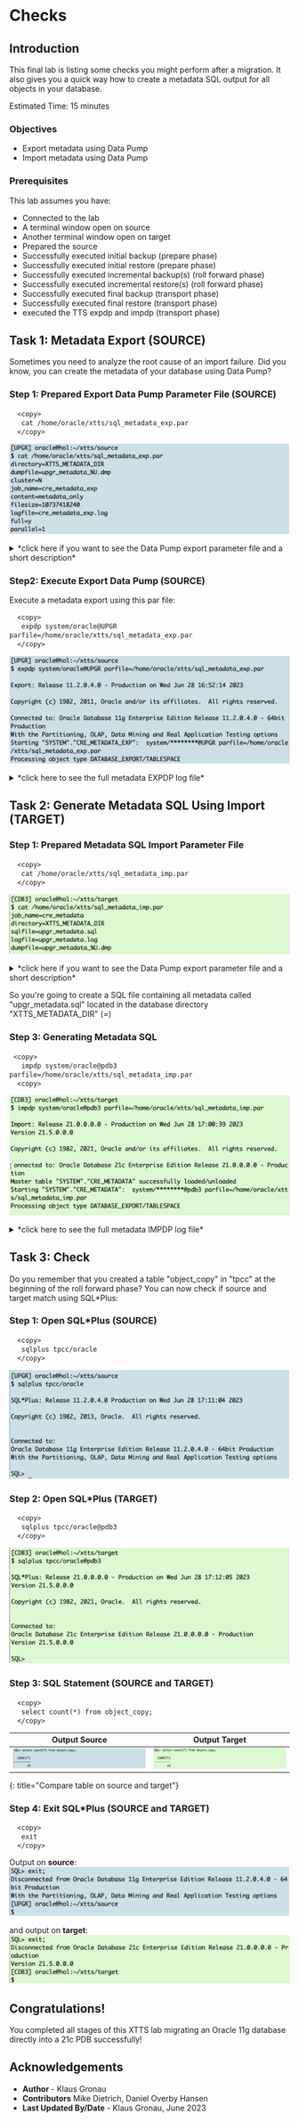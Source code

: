# Checks  

## Introduction

This final lab is listing some checks you might perform after a migration. It also gives you a quick way how to create a metadata SQL output for all objects in your database.

Estimated Time: 15 minutes

### Objectives

- Export metadata using Data Pump
- Import metadata using Data Pump


### Prerequisites

This lab assumes you have:

- Connected to the lab
- A terminal window open on source
- Another terminal window open on target
- Prepared the source
- Successfully executed initial backup (prepare phase)
- Successfully executed initial restore (prepare phase)
- Successfully executed incremental backup(s) (roll forward phase)
- Successfully executed incremental restore(s) (roll forward phase)
- Successfully executed final backup (transport phase)
- Successfully executed final restore (transport phase)
- executed the TTS expdp and impdp (transport phase)



## Task 1: Metadata Export (SOURCE)
Sometimes you need to analyze the root cause of an import failure. Did you know, you can create the metadata of your database using Data Pump?

### Step 1: Prepared Export Data Pump Parameter File (SOURCE)

  ```
    <copy>
     cat /home/oracle/xtts/sql_metadata_exp.par
    </copy>
  ```

![view metadata export Data Pump parameter file on source ](./images/sql-metadat-export-par.png " ")

<details>
 <summary>*click here if you want to see the Data Pump export parameter file and a short description*</summary>


| Parameter | Comment |
| :-------- | :-----|
| directory=XTTS\_METADATA\_DIR | Specifies the default location to which export can write the dump file set and the log file |
| dumpfile=upgr\_metadata\_%U.dmp | Is the name of the dump file |
| cluster=N | Restricts to execute the current job on the node where it was started  |
| job_name=cre_metadata_exp | Specifies a job name for the metadata export  |
| content=metadata_only | Exports only metadata  |
| filesize=10737418240 | Restricts the export of the Data Pump export to given amount of bytes  |
| logfile=cre\_metadata\_exp.log | This parameter specifies the name for the log file of the export job. |
| full=y | FULL specifies that you want to perform a full database mode export  |
| parallel=1 | In 11.2 metadata is only exported with parallelism of 1  |
{: title="Data Pump Metadata Export Parameter File"}

</details>

### Step2: Execute Export Data Pump (SOURCE)
Execute a metadata export using this par file:


  ```
    <copy>
     expdp system/oracle@UPGR parfile=/home/oracle/xtts/sql_metadata_exp.par
    </copy>
  ```
![execute metadata data pump export on source ](./images/sql-metadata-export.png " ")


<details>
 <summary>*click here to see the full metadata EXPDP log file*</summary>

  ``` text
[UPGR] oracle@hol:~/xtts/source
$ expdp system/oracle@UPGR parfile=/home/oracle/xtts/sql_metadata_exp.par

Export: Release 11.2.0.4.0 - Production on Wed Jun 28 16:52:14 2023

Copyright (c) 1982, 2011, Oracle and/or its affiliates.  All rights reserved.

Connected to: Oracle Database 11g Enterprise Edition Release 11.2.0.4.0 - 64bit Production
With the Partitioning, OLAP, Data Mining and Real Application Testing options
Starting "SYSTEM"."CRE_METADATA_EXP":  system/********@UPGR parfile=/home/oracle/xtts/sql_metadata_exp.par
Processing object type DATABASE_EXPORT/TABLESPACE
Processing object type DATABASE_EXPORT/PROFILE
Processing object type DATABASE_EXPORT/SYS_USER/USER
Processing object type DATABASE_EXPORT/SCHEMA/USER
Processing object type DATABASE_EXPORT/ROLE
Processing object type DATABASE_EXPORT/GRANT/SYSTEM_GRANT/PROC_SYSTEM_GRANT
Processing object type DATABASE_EXPORT/SCHEMA/GRANT/SYSTEM_GRANT
Processing object type DATABASE_EXPORT/SCHEMA/ROLE_GRANT
Processing object type DATABASE_EXPORT/SCHEMA/DEFAULT_ROLE
Processing object type DATABASE_EXPORT/SCHEMA/TABLESPACE_QUOTA
Processing object type DATABASE_EXPORT/RESOURCE_COST
Processing object type DATABASE_EXPORT/TRUSTED_DB_LINK
Processing object type DATABASE_EXPORT/SCHEMA/SEQUENCE/SEQUENCE
Processing object type DATABASE_EXPORT/DIRECTORY/DIRECTORY
Processing object type DATABASE_EXPORT/DIRECTORY/GRANT/OWNER_GRANT/OBJECT_GRANT
Processing object type DATABASE_EXPORT/CONTEXT
Processing object type DATABASE_EXPORT/SCHEMA/PUBLIC_SYNONYM/SYNONYM
Processing object type DATABASE_EXPORT/SCHEMA/SYNONYM
Processing object type DATABASE_EXPORT/SCHEMA/TYPE/TYPE_SPEC
Processing object type DATABASE_EXPORT/SYSTEM_PROCOBJACT/PRE_SYSTEM_ACTIONS/PROCACT_SYSTEM
Processing object type DATABASE_EXPORT/SYSTEM_PROCOBJACT/PROCOBJ
Processing object type DATABASE_EXPORT/SYSTEM_PROCOBJACT/POST_SYSTEM_ACTIONS/PROCACT_SYSTEM
Processing object type DATABASE_EXPORT/SCHEMA/PROCACT_SCHEMA
Processing object type DATABASE_EXPORT/SCHEMA/TABLE/TABLE
Processing object type DATABASE_EXPORT/SCHEMA/TABLE/PRE_TABLE_ACTION
Processing object type DATABASE_EXPORT/SCHEMA/TABLE/GRANT/OWNER_GRANT/OBJECT_GRANT
Processing object type DATABASE_EXPORT/SCHEMA/TABLE/COMMENT
Processing object type DATABASE_EXPORT/SCHEMA/PACKAGE/PACKAGE_SPEC
Processing object type DATABASE_EXPORT/SCHEMA/FUNCTION/FUNCTION
Processing object type DATABASE_EXPORT/SCHEMA/PROCEDURE/PROCEDURE
Processing object type DATABASE_EXPORT/SCHEMA/PACKAGE/COMPILE_PACKAGE/PACKAGE_SPEC/ALTER_PACKAGE_SPEC
Processing object type DATABASE_EXPORT/SCHEMA/FUNCTION/ALTER_FUNCTION
Processing object type DATABASE_EXPORT/SCHEMA/PROCEDURE/ALTER_PROCEDURE
Processing object type DATABASE_EXPORT/SCHEMA/TABLE/INDEX/INDEX
Processing object type DATABASE_EXPORT/SCHEMA/TABLE/CONSTRAINT/CONSTRAINT
Processing object type DATABASE_EXPORT/SCHEMA/TABLE/INDEX/STATISTICS/INDEX_STATISTICS
Processing object type DATABASE_EXPORT/SCHEMA/VIEW/VIEW
Processing object type DATABASE_EXPORT/SCHEMA/VIEW/GRANT/OWNER_GRANT/OBJECT_GRANT
Processing object type DATABASE_EXPORT/SCHEMA/VIEW/COMMENT
Processing object type DATABASE_EXPORT/SCHEMA/PACKAGE_BODIES/PACKAGE/PACKAGE_BODY
Processing object type DATABASE_EXPORT/SCHEMA/TABLE/CONSTRAINT/REF_CONSTRAINT
Processing object type DATABASE_EXPORT/SCHEMA/TABLE/STATISTICS/TABLE_STATISTICS
Processing object type DATABASE_EXPORT/SCHEMA/TABLE/POST_TABLE_ACTION
Processing object type DATABASE_EXPORT/SCHEMA/TABLE/TRIGGER
Processing object type DATABASE_EXPORT/SCHEMA/POST_SCHEMA/PROCACT_SCHEMA
Processing object type DATABASE_EXPORT/AUDIT
Master table "SYSTEM"."CRE_METADATA_EXP" successfully loaded/unloaded
******************************************************************************
Dump file set for SYSTEM.CRE_METADATA_EXP is:
  /home/oracle/xtts/dump/upgr_metadata_01.dmp
Job "SYSTEM"."CRE_METADATA_EXP" successfully completed at Wed Jun 28 16:53:02 2023 elapsed 0 00:00:47

[UPGR] oracle@hol:~/xtts/source
$
  ```
</details>


## Task 2: Generate Metadata SQL Using Import (TARGET)

### Step 1: Prepared Metadata SQL Import Parameter File
  ```
    <copy>
     cat /home/oracle/xtts/sql_metadata_imp.par
    </copy>
  ```

![view metadata import Data Pump parameter file on source ](./images/sql-metadat-import-par.png " ")

<details>
 <summary>*click here if you want to see the Data Pump export parameter file and a short description*</summary>


| Parameter | Comment |
| :-------- | :-----|
| DIRECTORY=XTTS\_METADATA\_DIR | Specifies the default location to which Export can write the dump file set and the log file |
| DUMPFILE=exp\_metadata.dmp | Is the name of the dump file |
| logfile=xtts\_export\_metadata.log | This parameter specifies the name for the log file of the export job. |
| sqlfile=upgr_metadata.sql | The name of the file containing SQL statements of the metadata  |
| job_name=cre_metadata | The name of the import Data Pump job  |
{: title="Data Pump Metadata Import SQL Parameter File"}

</details>

So you're going to create a SQL file containing all metadata called "upgr_metadata.sql" located in the database directory "XTTS_METADATA_DIR" (=)
### Step 3: Generating Metadata SQL


  ```
   <copy>
     impdp system/oracle@pdb3 parfile=/home/oracle/xtts/sql_metadata_imp.par
    <copy>
  ```

![execute data pump metadata import](./images/sql-metadata-import.png " ")

<details>
 <summary>*click here to see the full metadata IMPDP log file*</summary>

  ``` text
[CDB3] oracle@hol:~/xtts/target
$ impdp system/oracle@pdb3 parfile=/home/oracle/xtts/sql_metadata_imp.par

Import: Release 21.0.0.0.0 - Production on Wed Jun 28 17:00:39 2023
Version 21.5.0.0.0

Copyright (c) 1982, 2021, Oracle and/or its affiliates.  All rights reserved.


Connected to: Oracle Database 21c Enterprise Edition Release 21.0.0.0.0 - Production
Master table "SYSTEM"."CRE_METADATA" successfully loaded/unloaded
Starting "SYSTEM"."CRE_METADATA":  system/********@pdb3 parfile=/home/oracle/xtts/sql_metadata_imp.par
Processing object type DATABASE_EXPORT/TABLESPACE
Processing object type DATABASE_EXPORT/PROFILE
Processing object type DATABASE_EXPORT/SYS_USER/USER
Processing object type DATABASE_EXPORT/SCHEMA/USER
Processing object type DATABASE_EXPORT/ROLE
Processing object type DATABASE_EXPORT/GRANT/SYSTEM_GRANT/PROC_SYSTEM_GRANT
Processing object type DATABASE_EXPORT/SCHEMA/GRANT/SYSTEM_GRANT
Processing object type DATABASE_EXPORT/SCHEMA/ROLE_GRANT
Processing object type DATABASE_EXPORT/SCHEMA/DEFAULT_ROLE
Processing object type DATABASE_EXPORT/SCHEMA/TABLESPACE_QUOTA
Processing object type DATABASE_EXPORT/RESOURCE_COST
Processing object type DATABASE_EXPORT/TRUSTED_DB_LINK
Processing object type DATABASE_EXPORT/SCHEMA/SEQUENCE/SEQUENCE
Processing object type DATABASE_EXPORT/DIRECTORY/DIRECTORY
Processing object type DATABASE_EXPORT/DIRECTORY/GRANT/OWNER_GRANT/OBJECT_GRANT
Processing object type DATABASE_EXPORT/CONTEXT
Processing object type DATABASE_EXPORT/SCHEMA/TYPE/TYPE_SPEC
Processing object type DATABASE_EXPORT/SYSTEM_PROCOBJACT/PRE_SYSTEM_ACTIONS/PROCACT_SYSTEM
Processing object type DATABASE_EXPORT/SYSTEM_PROCOBJACT/PROCOBJ
Processing object type DATABASE_EXPORT/SYSTEM_PROCOBJACT/POST_SYSTEM_ACTIONS/PROCACT_SYSTEM
Processing object type DATABASE_EXPORT/SCHEMA/PROCACT_SCHEMA
Processing object type DATABASE_EXPORT/SCHEMA/TABLE/TABLE
Processing object type DATABASE_EXPORT/SCHEMA/TABLE/PRE_TABLE_ACTION
Processing object type DATABASE_EXPORT/SCHEMA/TABLE/GRANT/OWNER_GRANT/OBJECT_GRANT
Processing object type DATABASE_EXPORT/SCHEMA/TABLE/COMMENT
Processing object type DATABASE_EXPORT/SCHEMA/PACKAGE/PACKAGE_SPEC
Processing object type DATABASE_EXPORT/SCHEMA/PROCEDURE/PROCEDURE
Processing object type DATABASE_EXPORT/SCHEMA/PACKAGE/COMPILE_PACKAGE/PACKAGE_SPEC/ALTER_PACKAGE_SPEC
Processing object type DATABASE_EXPORT/SCHEMA/PROCEDURE/ALTER_PROCEDURE
Processing object type DATABASE_EXPORT/SCHEMA/TABLE/INDEX/INDEX
Processing object type DATABASE_EXPORT/SCHEMA/TABLE/CONSTRAINT/CONSTRAINT
Processing object type DATABASE_EXPORT/SCHEMA/TABLE/INDEX/STATISTICS/INDEX_STATISTICS
Processing object type DATABASE_EXPORT/SCHEMA/VIEW/VIEW
Processing object type DATABASE_EXPORT/SCHEMA/PACKAGE_BODIES/PACKAGE/PACKAGE_BODY
Processing object type DATABASE_EXPORT/SCHEMA/TABLE/CONSTRAINT/REF_CONSTRAINT
Processing object type DATABASE_EXPORT/SCHEMA/TABLE/STATISTICS/TABLE_STATISTICS
Processing object type DATABASE_EXPORT/SCHEMA/TABLE/POST_TABLE_ACTION
Processing object type DATABASE_EXPORT/SCHEMA/TABLE/TRIGGER
Processing object type DATABASE_EXPORT/SCHEMA/POST_SCHEMA/PROCACT_SCHEMA
Processing object type DATABASE_EXPORT/AUDIT
Job "SYSTEM"."CRE_METADATA" successfully completed at Wed Jun 28 17:01:00 2023 elapsed 0 00:00:15

[CDB3] oracle@hol:~/xtts/target
$
  ```
</details>

## Task  3: Check
Do you remember that you created a table "object_copy" in "tpcc" at the beginning of the roll forward phase?
You can now check if source and target match using SQL*Plus:

### Step 1: Open SQL*Plus (SOURCE)
  ```
    <copy>
     sqlplus tpcc/oracle
    </copy>
  ```
![connect with SQL*Plus to source](./images/sqlplus-src.png " ") 

### Step 2: Open SQL*Plus (TARGET)
  ```
    <copy>
     sqlplus tpcc/oracle@pdb3
    </copy>
  ```
![connect with SQL*Plus to target](./images/sqlplus-trg.png " ") 

### Step 3: SQL Statement (SOURCE and TARGET)
  ```
    <copy>
     select count(*) from object_copy;
    </copy>
  ```

| Output Source | Output Target |
| :--------: | :-----:|
| ![amount of rows source](./images/result-src.png " ")  | ![amount of rows target](./images/result-trg.png " ") |
{: title="Compare table on source and target"}

### Step 4: Exit SQL*Plus (SOURCE and TARGET)

  ```
    <copy>
     exit
    </copy>
  ```
Output on __source__:
![exit SQL*Plus on source](./images/disconnect-sqlplus-src.png " ")

and output on __target__:
![exit SQL*Plus on target](./images/disconnect-sqlplus-trg.png " ")



## Congratulations! 
You completed all stages of this XTTS lab migrating an Oracle 11g database directly into a 21c PDB successfully!


## Acknowledgements
* **Author** - Klaus Gronau
* **Contributors** Mike Dietrich, Daniel Overby Hansen  
* **Last Updated By/Date** - Klaus Gronau, June 2023
